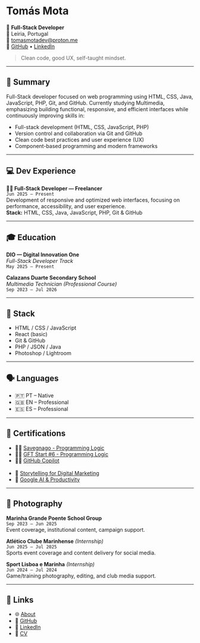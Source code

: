 # Tomás Mota

🎯 **Full-Stack Developer**  
📍 Leiria, Portugal  
📩 tomasmotadev@proton.me  
🔗 [GitHub](https://github.com/tomasmotadev) • [LinkedIn](https://www.linkedin.com/in/tomasmotadev)

> Clean code, good UX, self-taught mindset.

---

## 🧠 Summary

Full-Stack developer focused on web programming using HTML, CSS, Java, JavaScript, PHP, Git, and GitHub.
Currently studying Multimedia, emphasizing building functional, responsive, and efficient interfaces while continuously improving skills in:

- Full-stack development (HTML, CSS, JavaScript, PHP)
- Version control and collaboration via Git and GitHub  
- Clean code best practices and user experience (UX)  
- Component-based programming and modern frameworks

---

## 💻 Dev Experience

**👨‍💻 Full-Stack Developer — Freelancer**  
`Jun 2025 – Present`  
Development of responsive and optimized web interfaces, focusing on performance, accessibility, and user experience.  
**Stack:** HTML, CSS, Java, JavaScript, PHP, Git & GitHub

---

## 🎓 Education

**DIO — Digital Innovation One**  
*Full-Stack Developer Track*  
`May 2025 – Present`

**Calazans Duarte Secondary School**  
*Multimedia Technician (Professional Course)*  
`Sep 2023 – Jul 2026`

---

## 🧰 Stack

- HTML / CSS / JavaScript
- React (basic)
- Git & GitHub
- PHP / JSON / Java
- Photoshop / Lightroom

---

## 🗣️ Languages

- 🇵🇹 PT – Native
- 🇬🇧 EN – Professional
- 🇪🇸 ES – Professional

---

## 📜 Certifications

- 👨‍💻 [Savegnago - Programming Logic](https://www.linkedin.com/in/tomasmotadev/details/certifications/1753991965008/single-media-viewer)
- 👨‍💻 [GFT Start #6 - Programming Logic](https://www.linkedin.com/in/tomasmotadev/details/certifications/1753469115001/single-media-viewer)
- 👨‍💻 [GitHub Copilot](https://www.linkedin.com/in/tomasmotadev/details/certifications/1749648901937/single-media-viewer) <br> <br>
- 🎯 [Storytelling for Digital Marketing](https://www.linkedin.com/in/tomasmotadev/details/certifications/1749668511644/single-media-viewer)
- 🤖 [Google AI & Productivity](https://www.linkedin.com/in/tomasmotadev/details/certifications/1751963118367/single-media-viewer)

---

## 📸 Photography

**Marinha Grande Poente School Group**  
`Sep 2023 – Jun 2025`  
Event coverage, institutional content, campaign support.

**Atlético Clube Marinhense** *(Internship)*  
`Jun 2025 – Jul 2025`  
Sports event coverage and content delivery for social media.

**Sport Lisboa e Marinha** *(Internship)*  
`Jun 2024 – Jul 2024`  
Game/training photography, editing, and club media support.

---

## 📎 Links

- 🌐 [About](https://github.com/tomasmotadev/tomasmotadev/blob/main/about.md)  
- 🐙 [GitHub](https://github.com/tomasmotadev)  
- 💼 [LinkedIn](https://www.linkedin.com/in/tomasmotadev)  
- 📄 [CV](https://github.com/tomasmotadev/tomasmotadev/blob/main/CV.md)  
